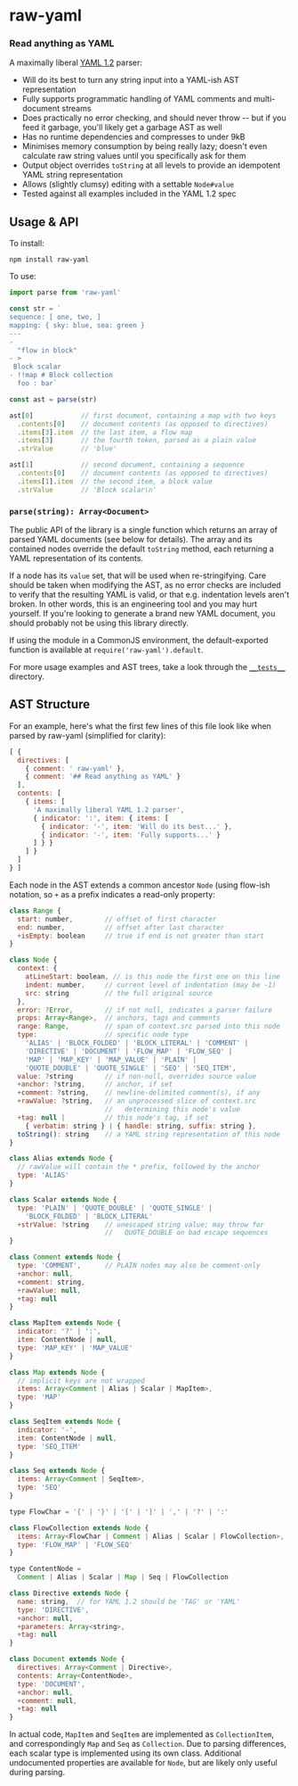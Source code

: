 # raw-yaml
### Read anything as YAML

A maximally liberal [YAML 1.2] parser:
- Will do its best to turn any string input into a YAML-ish AST representation
- Fully supports programmatic handling of YAML comments and multi-document streams
- Does practically no error checking, and should never throw -- but if you feed it garbage, you'll likely get a garbage AST as well
- Has no runtime dependencies and compresses to under 9kB
- Minimises memory consumption by being really lazy; doesn't even calculate raw string values until you specifically ask for them
- Output object overrides `toString` at all levels to provide an idempotent YAML string representation
- Allows (slightly clumsy) editing with a settable `Node#value`
- Tested against all examples included in the YAML 1.2 spec

[YAML 1.2]: http://www.yaml.org/spec/1.2/spec.html


## Usage & API

To install:
```
npm install raw-yaml
```

To use:
```js
import parse from 'raw-yaml'

const str = `
sequence: [ one, two, ]
mapping: { sky: blue, sea: green }
---
-
  "flow in block"
- >
 Block scalar
- !!map # Block collection
  foo : bar`

const ast = parse(str)

ast[0]            // first document, containing a map with two keys
  .contents[0]    // document contents (as opposed to directives)
  .items[3].item  // the last item, a flow map
  .items[3]       // the fourth token, parsed as a plain value
  .strValue       // 'blue'

ast[1]            // second document, containing a sequence
  .contents[0]    // document contents (as opposed to directives)
  .items[1].item  // the second item, a block value
  .strValue       // 'Block scalar\n'
```

### `parse(string): Array<Document>`

The public API of the library is a single function which returns an array of parsed YAML documents (see below for details). The array and its contained nodes override the default `toString` method, each returning a YAML representation of its contents.

If a node has its `value` set, that will be used when re-stringifying. Care should be taken when modifying the AST, as no error checks are included to verify that the resulting YAML is valid, or that e.g. indentation levels aren't broken. In other words, this is an engineering tool and you may hurt yourself. If you're looking to generate a brand new YAML document, you should probably not be using this library directly.

If using the module in a CommonJS environment, the default-exported function is available at `require('raw-yaml').default`.

For more usage examples and AST trees, take a look through the [`__tests__`](https://github.com/eemeli/raw-yaml/tree/master/__tests__) directory.


## AST Structure

For an example, here's what the first few lines of this file look like when parsed by raw-yaml (simplified for clarity):

```js
[ {
  directives: [
    { comment: ' raw-yaml' },
    { comment: '## Read anything as YAML' }
  ],
  contents: [
    { items: [
      'A maximally liberal YAML 1.2 parser',
      { indicator: ':', item: { items: [
        { indicator: '-', item: 'Will do its best...' },
        { indicator: '-', item: 'Fully supports...' }
      ] } }
    ] }
  ]
} ]
```

Each node in the AST extends a common ancestor `Node` (using flow-ish notation, so `+` as a prefix indicates a read-only property:

```js
class Range {
  start: number,        // offset of first character
  end: number,          // offset after last character
  +isEmpty: boolean     // true if end is not greater than start
}

class Node {
  context: {
    atLineStart: boolean, // is this node the first one on this line
    indent: number,     // current level of indentation (may be -1)
    src: string         // the full original source
  },
  error: ?Error,        // if not null, indicates a parser failure
  props: Array<Range>,  // anchors, tags and comments
  range: Range,         // span of context.src parsed into this node
  type:                 // specific node type
    'ALIAS' | 'BLOCK_FOLDED' | 'BLOCK_LITERAL' | 'COMMENT' |
    'DIRECTIVE' | 'DOCUMENT' | 'FLOW_MAP' | 'FLOW_SEQ' |
    'MAP' | 'MAP_KEY' | 'MAP_VALUE' | 'PLAIN' |
    'QUOTE_DOUBLE' | 'QUOTE_SINGLE' | 'SEQ' | 'SEQ_ITEM',
  value: ?string        // if non-null, overrides source value
  +anchor: ?string,     // anchor, if set
  +comment: ?string,    // newline-delimited comment(s), if any
  +rawValue: ?string,   // an unprocessed slice of context.src
                        //   determining this node's value
  +tag: null |          // this node's tag, if set
    { verbatim: string } | { handle: string, suffix: string },
  toString(): string    // a YAML string representation of this node
}

class Alias extends Node {
  // rawValue will contain the * prefix, followed by the anchor
  type: 'ALIAS'
}

class Scalar extends Node {
  type: 'PLAIN' | 'QUOTE_DOUBLE' | 'QUOTE_SINGLE' |
    'BLOCK_FOLDED' | 'BLOCK_LITERAL'
  +strValue: ?string    // unescaped string value; may throw for
                        //   QUOTE_DOUBLE on bad escape sequences
}

class Comment extends Node {
  type: 'COMMENT',      // PLAIN nodes may also be comment-only
  +anchor: null,
  +comment: string,
  +rawValue: null,
  +tag: null
}

class MapItem extends Node {
  indicator: '?' | ':',
  item: ContentNode | null,
  type: 'MAP_KEY' | 'MAP_VALUE'
}

class Map extends Node {
  // implicit keys are not wrapped
  items: Array<Comment | Alias | Scalar | MapItem>,
  type: 'MAP'
}

class SeqItem extends Node {
  indicator: '-',
  item: ContentNode | null,
  type: 'SEQ_ITEM'
}

class Seq extends Node {
  items: Array<Comment | SeqItem>,
  type: 'SEQ'
}

type FlowChar = '{' | '}' | '[' | ']' | ',' | '?' | ':'

class FlowCollection extends Node {
  items: Array<FlowChar | Comment | Alias | Scalar | FlowCollection>,
  type: 'FLOW_MAP' | 'FLOW_SEQ'
}

type ContentNode =
  Comment | Alias | Scalar | Map | Seq | FlowCollection

class Directive extends Node {
  name: string,  // for YAML 1.2 should be 'TAG' or 'YAML'
  type: 'DIRECTIVE',
  +anchor: null,
  +parameters: Array<string>,
  +tag: null
}

class Document extends Node {
  directives: Array<Comment | Directive>,
  contents: Array<ContentNode>,
  type: 'DOCUMENT',
  +anchor: null,
  +comment: null,
  +tag: null
}
```

In actual code, `MapItem` and `SeqItem` are implemented as `CollectionItem`, and correspondingly `Map` and `Seq` as `Collection`. Due to parsing differences, each scalar type is implemented using its own class. Additional undocumented properties are available for `Node`, but are likely only useful during parsing.
